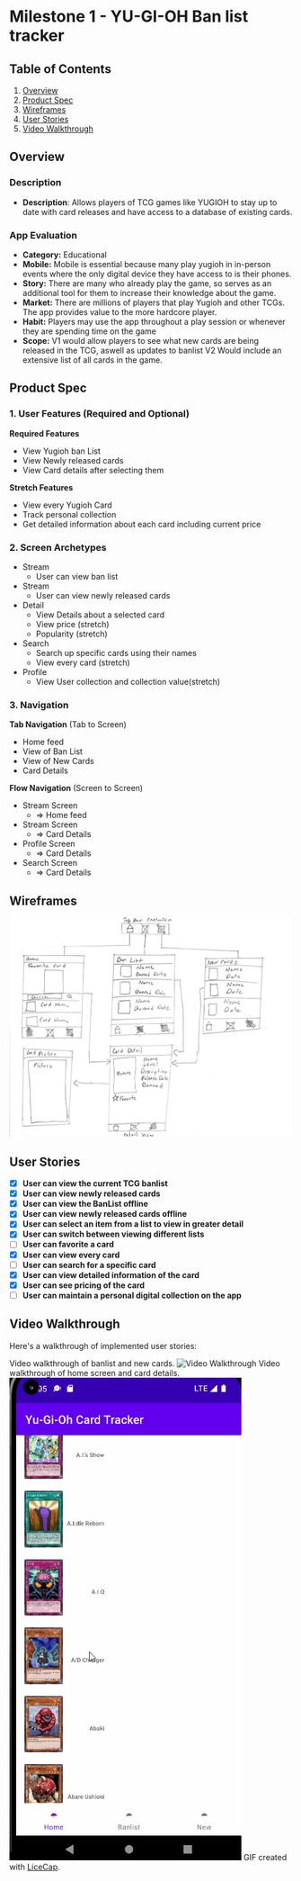 # Milestone 1 - YU-GI-OH Ban list tracker

## Table of Contents

1. [Overview](#Overview)
1. [Product Spec](#Product-Spec)
1. [Wireframes](#Wireframes)
1. [User Stories](#User-Stories)
1. [Video Walkthrough](#Video-Walkthrough)

## Overview

### Description

- **Description**: Allows players of TCG games like YUGIOH to stay up to date with card releases and have access to a database of existing cards. 

### App Evaluation

 - **Category:** Educational
 - **Mobile:** Mobile is essential because many play yugioh in in-person events where the only digital device they have access to is their phones.
 - **Story:** There are many who already play the game, so serves as an additional tool for them to increase their knowledge about the game. 
 - **Market:** There are millions of players that play Yugioh and other TCGs. The app provides value to the more hardcore player. 
 - **Habit:** Players may use the app throughout a play session or whenever they are spending time on the game
 - **Scope:** V1 would allow players to see what new cards are being released in the TCG, aswell as updates to banlist V2 Would include an extensive list of all cards in the game. 

## Product Spec

### 1. User Features (Required and Optional)

**Required Features**

* View Yugioh ban List
* View Newly released cards
* View Card details after selecting them

**Stretch Features**

* View every Yugioh Card
* Track personal collection
* Get detailed information about each card including current price

### 2. Screen Archetypes

- Stream
  - User can view ban list
- Stream
  - User can view newly released cards
- Detail
  - View Details about a selected card
  - View price (stretch)
  - Popularity (stretch)
- Search
  - Search up specific cards using their names
  - View every card (stretch)
- Profile
  - View User collection and collection value(stretch)

### 3. Navigation

**Tab Navigation** (Tab to Screen)

* Home feed
* View of Ban List
* View of New Cards
* Card Details

**Flow Navigation** (Screen to Screen)

- Stream Screen
    - => Home feed
- Stream Screen
    - => Card Details
- Profile Screen
    - => Card Details
- Search Screen
    - => Card Details

## Wireframes
<img src="https://github.com/Group23CardTracker/Yugioh-Card-Tracker/blob/main/wireframes.jpg" width=600>

## User Stories

- [x] **User can view the current TCG banlist**
- [x] **User can view newly released cards**
- [x] **User can view the BanList offline**
- [x] **User can view newly released cards offline**
- [x] **User can select an item from a list to view in greater detail**
- [x] **User can switch between viewing different lists**
- [ ] **User can favorite a card**
- [x] **User can view every card**
- [ ] **User can search for a specific card**
- [x] **User can view detailed information of the card**
- [x] **User can see pricing of the card**
- [ ] **User can maintain a personal digital collection on the app**

## Video Walkthrough

Here's a walkthrough of implemented user stories:

Video walkthrough of banlist and new cards.
<img src='https://i.imgur.com/LVBbjUV.gif' title='Video Walkthrough' width='' alt='Video Walkthrough' />
Video walkthrough of home screen and card details.
<img src='https://github.com/Group23CardTracker/Yugioh-Card-Tracker/blob/main/walkthrough.gif' title='Video Walkthrough2' width='' alt='Video Walkthrough2' />
GIF created with [LiceCap](http://www.cockos.com/licecap/).
